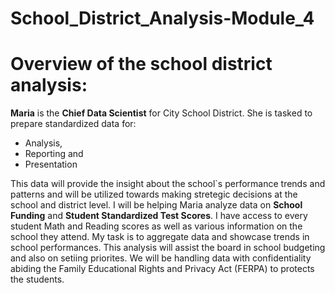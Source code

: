 # School_District_Analysis-Module_4

# Overview of the school district analysis:

**Maria** is the **Chief Data Scientist** for City School District. She is tasked to prepare standardized data for:
* Analysis,
* Reporting and
* Presentation

This data will provide the insight about the school`s performance trends and patterns and will be utilized towards making stretegic decisions at the school and district level.
I will be helping Maria analyze data on **School Funding** and **Student Standardized Test Scores**. I have access to every student Math and Reading scores as well as various information on the school they attend. My task is to aggregate data and showcase trends in school performances. This analysis will assist the board in school budgeting and also on setiing priorites. We will be handling data with confidentiality abiding the Family Educational Rights and Privacy Act (FERPA) to protects the students. 

